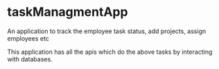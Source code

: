 # taskManagmentApp
An application to track the employee task status, add projects, assign employees etc


This application has all the apis which do the above tasks by interacting with databases.
